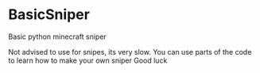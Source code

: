 # BasicSniper
Basic python minecraft sniper

Not advised to use for snipes, its very slow.
You can use parts of the code to learn how to make your own sniper
Good luck
